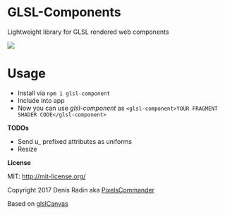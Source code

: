 # GLSL-Components
Lightweight library for GLSL rendered web components

![](http://pixelscommander.com/polygon/glsl-components/preloader.gif)

Usage
=====
* Install via `npm i glsl-component`
* Include into app
* Now you can use *glsl-component* as `<glsl-component>YOUR FRAGMENT SHADER CODE</glsl-component>`

**TODOs**

* Send u_ prefixed attributes as uniforms
* Resize

**License**

MIT: http://mit-license.org/

Copyright 2017 Denis Radin aka [PixelsCommander](http://pixelscommander.com)

Based on [glslCanvas](https://github.com/patriciogonzalezvivo/glslCanvas.git)
